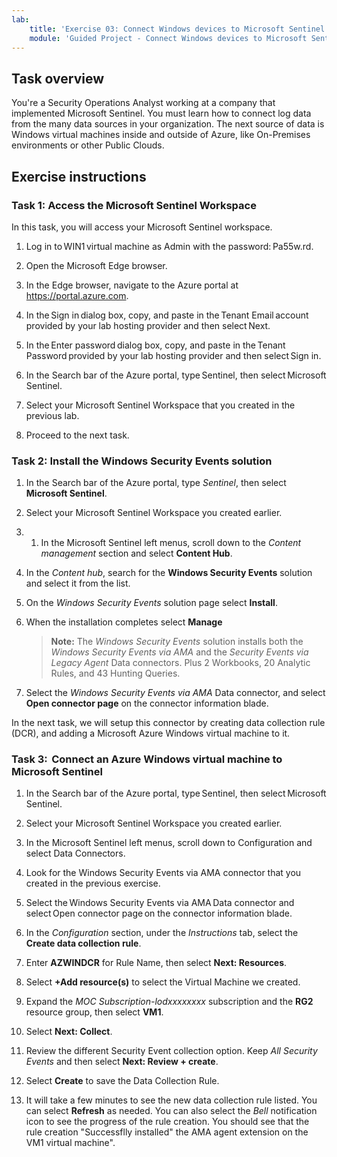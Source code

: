 ```yaml
---
lab:
    title: 'Exercise 03: Connect Windows devices to Microsoft Sentinel using data connectors'
    module: 'Guided Project - Connect Windows devices to Microsoft Sentinel using data connectors'
---
```


## Task overview

You're a Security Operations Analyst working at a company that implemented Microsoft Sentinel. You must learn how to connect log data from the many data sources in your organization. The next source of data is Windows virtual machines inside and outside of Azure, like On-Premises environments or other Public Clouds.

## Exercise instructions

### Task 1: Access the Microsoft Sentinel Workspace

In this task, you will access your Microsoft Sentinel workspace.

1. Log in to WIN1 virtual machine as Admin with the password: Pa55w.rd.

1. Open the Microsoft Edge browser.

1. In the Edge browser, navigate to the Azure portal at <https://portal.azure.com>.

1. In the Sign in dialog box, copy, and paste in the Tenant Email account provided by your lab hosting provider and then select Next.

1. In the Enter password dialog box, copy, and paste in the Tenant Password provided by your lab hosting provider and then select Sign in.

1. In the Search bar of the Azure portal, type Sentinel, then select Microsoft Sentinel.

1. Select your Microsoft Sentinel Workspace that you created in the previous lab.

1. Proceed to the next task.

### Task 2: Install the Windows Security Events solution

1. In the Search bar of the Azure portal, type *Sentinel*, then select **Microsoft Sentinel**.

1. Select your Microsoft Sentinel Workspace you created earlier.

1. 1. In the Microsoft Sentinel left menus, scroll down to the *Content management* section and select **Content Hub**.

1. In the *Content hub*, search for the **Windows Security Events** solution and select it from the list.

1. On the *Windows Security Events* solution page select **Install**.

1. When the installation completes select **Manage**

    >**Note:** The *Windows Security Events* solution installs both the *Windows Security Events via AMA* and the *Security Events via Legacy Agent* Data connectors. Plus 2 Workbooks, 20 Analytic Rules, and 43 Hunting Queries.

1. Select the *Windows Security Events via AMA* Data connector, and select **Open connector page** on the connector information blade.

In the next task, we will setup this connector by creating data collection rule (DCR), and adding a Microsoft Azure Windows virtual machine to it.

### Task 3:  Connect an Azure Windows virtual machine to Microsoft Sentinel

1. In the Search bar of the Azure portal, type Sentinel, then select Microsoft Sentinel. 

1. Select your Microsoft Sentinel Workspace you created earlier. 

1. In the Microsoft Sentinel left menus, scroll down to Configuration and select Data Connectors. 

1. Look for the Windows Security Events via AMA connector that you created in the previous exercise. 

1. Select the Windows Security Events via AMA Data connector and select Open connector page on the connector information blade.

1. In the *Configuration* section, under the *Instructions* tab, select the **Create data collection rule**.

1. Enter **AZWINDCR** for Rule Name, then select **Next: Resources**.

1. Select **+Add resource(s)** to select the Virtual Machine we created.

1. Expand the *MOC Subscription-lodxxxxxxxx* subscription and the **RG2** resource group, then select **VM1**.

1. Select **Next: Collect**.

1. Review the different Security Event collection option. Keep *All Security Events* and then select **Next: Review + create**.

1. Select **Create** to save the Data Collection Rule.

1. It will take a few minutes to see the new data collection rule listed. You can select **Refresh** as needed. You can also select the *Bell* notification icon to see the progress of the rule creation. You should see that the rule creation "Successflly installed" the AMA agent extension on the VM1 virtual machine".
